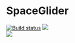 # SpaceGlider
[![Build status](http://107.174.14.149/api/projects/status/vv0t9dbwfro9jqk2?svg=true)](http://107.174.14.149/project/AppVeyor/spaceglider)
<img src="https://flat.badgen.net/badge/RIOT/Undetected./green?icon=terminal">  
<img src="https://flat.badgen.net/badge/RIOT/BANS: 0/red?icon=terminal">
